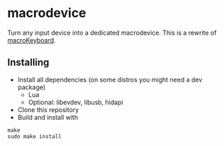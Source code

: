# macrodevice
Turn any input device into a dedicated macrodevice. This is a rewrite of [macroKeyboard](https://github.com/dokutan/macroKeyboard).

## Installing
- Install all dependencies (on some distros you might need a dev package)
  - Lua
  - Optional: libevdev, libusb, hidapi
- Clone this repository
- Build and install with
```
make
sudo make install
```
